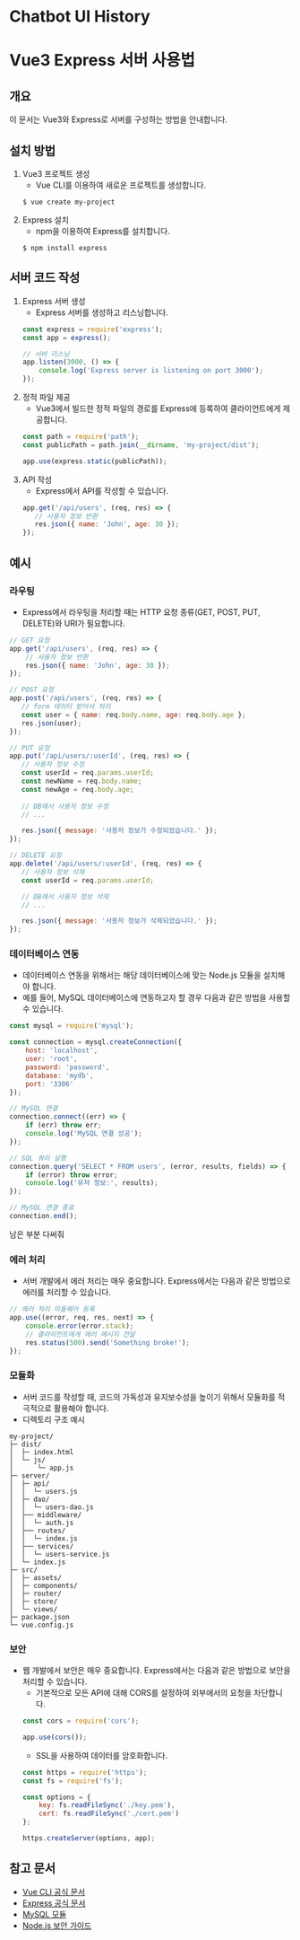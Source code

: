 # Chatbot UI History  

  


# Vue3 Express 서버 사용법
## 개요
이 문서는 Vue3와 Express로 서버를 구성하는 방법을 안내합니다.

## 설치 방법
1. Vue3 프로젝트 생성
    - Vue CLI를 이용하여 새로운 프로젝트를 생성합니다.
    ```
    $ vue create my-project
    ```
2. Express 설치
    - npm을 이용하여 Express를 설치합니다.
    ```
    $ npm install express
    ```

## 서버 코드 작성
1. Express 서버 생성
    - Express 서버를 생성하고 리스닝합니다.
    ```javascript
    const express = require('express');
    const app = express();

    // 서버 리스닝
    app.listen(3000, () => {
        console.log('Express server is listening on port 3000');
    });
    ```
2. 정적 파일 제공
    - Vue3에서 빌드한 정적 파일의 경로를 Express에 등록하여 클라이언트에게 제공합니다.
    ```javascript
    const path = require('path');
    const publicPath = path.join(__dirname, 'my-project/dist');

    app.use(express.static(publicPath));
    ```
3. API 작성
    - Express에서 API를 작성할 수 있습니다.
    ```javascript
    app.get('/api/users', (req, res) => {
       // 사용자 정보 반환
       res.json({ name: 'John', age: 30 });
    });
    ```

## 예시
### 라우팅
- Express에서 라우팅을 처리할 때는 HTTP 요청 종류(GET, POST, PUT, DELETE)와 URI가 필요합니다.
```javascript
// GET 요청
app.get('/api/users', (req, res) => {
    // 사용자 정보 반환
    res.json({ name: 'John', age: 30 });
});

// POST 요청
app.post('/api/users', (req, res) => {
   // form 데이터 받아서 처리
   const user = { name: req.body.name, age: req.body.age };
   res.json(user);
});

// PUT 요청
app.put('/api/users/:userId', (req, res) => {
   // 사용자 정보 수정
   const userId = req.params.userId;
   const newName = req.body.name;
   const newAge = req.body.age;
   
   // DB에서 사용자 정보 수정
   // ...

   res.json({ message: '사용자 정보가 수정되었습니다.' });
});

// DELETE 요청
app.delete('/api/users/:userId', (req, res) => {
   // 사용자 정보 삭제
   const userId = req.params.userId;

   // DB에서 사용자 정보 삭제
   // ...

   res.json({ message: '사용자 정보가 삭제되었습니다.' });
});
```

### 데이터베이스 연동
- 데이터베이스 연동을 위해서는 해당 데이터베이스에 맞는 Node.js 모듈을 설치해야 합니다.
- 예를 들어, MySQL 데이터베이스에 연동하고자 할 경우 다음과 같은 방법을 사용할 수 있습니다.
```javascript
const mysql = require('mysql');

const connection = mysql.createConnection({
    host: 'localhost',
    user: 'root',
    password: 'password',
    database: 'mydb',
    port: '3306'
});

// MySQL 연결
connection.connect((err) => {
    if (err) throw err;
    console.log('MySQL 연결 성공');
});

// SQL 쿼리 실행
connection.query('SELECT * FROM users', (error, results, fields) => {
    if (error) throw error;
    console.log('유저 정보:', results);
});

// MySQL 연결 종료
connection.end();
```  
남은 부분 다써줘  
### 에러 처리
- 서버 개발에서 에러 처리는 매우 중요합니다. Express에서는 다음과 같은 방법으로 에러를 처리할 수 있습니다.
```javascript
// 에러 처리 미들웨어 등록
app.use((error, req, res, next) => {
    console.error(error.stack);
    // 클라이언트에게 에러 메시지 전달
    res.status(500).send('Something broke!');
});
```

### 모듈화
- 서버 코드를 작성할 때, 코드의 가독성과 유지보수성을 높이기 위해서 모듈화를 적극적으로 활용해야 합니다.
- 디렉토리 구조 예시
```
my-project/
├─ dist/
│  ├─ index.html
│  └─ js/
│      └─ app.js
├─ server/
│  ├─ api/
│  │  └─ users.js
│  ├─ dao/
│  │  └─ users-dao.js
│  ├── middleware/
│  │  └─ auth.js
│  ├── routes/
│  │  └─ index.js
│  ├── services/
│  │  └─ users-service.js
│  └─ index.js
├─ src/
│  ├─ assets/
│  ├─ components/
│  ├─ router/
│  ├─ store/
│  └─ views/
├─ package.json
└─ vue.config.js
```

### 보안
- 웹 개발에서 보안은 매우 중요합니다. Express에서는 다음과 같은 방법으로 보안을 처리할 수 있습니다.
    - 기본적으로 모든 API에 대해 CORS를 설정하여 외부에서의 요청을 차단합니다.
    ```javascript
    const cors = require('cors');

    app.use(cors());
    ```
    - SSL을 사용하여 데이터를 암호화합니다.
    ```javascript
    const https = require('https');
    const fs = require('fs');

    const options = {
        key: fs.readFileSync('./key.pem'),
        cert: fs.readFileSync('./cert.pem')
    };

    https.createServer(options, app);
    ```

## 참고 문서
- [Vue CLI 공식 문서](https://cli.vuejs.org/)
- [Express 공식 문서](https://expressjs.com/)
- [MySQL 모듈](https://github.com/mysqljs/mysql)
- [Node.js 보안 가이드](https://nodejs.org/en/docs/guides/security-best-practices/)  
